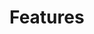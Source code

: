 # Features

<!-- List and adjust all Features below with a short description -->

<Features 
    title="Persistente Filter" 
    description=""
    introducedWithVersion="0.13.0" />

<Features 
    title="Domain spezifischer S3 Speicher" 
    description="Die DigiWF Plattform unterstützt die Verwendung unterschiedlicher S3 Speicher. Auf Prozessebene kann über eine Prozesskonfiguration der S3 Speicher bzw. das S3 Integrations Artefakt definiert werden, das für den Prozess verwendet wird."
    linkToDocumentation="/digiwf-docs/documentation/architecture/filehandling"
    introducedWithVersion="0.13.0" />
